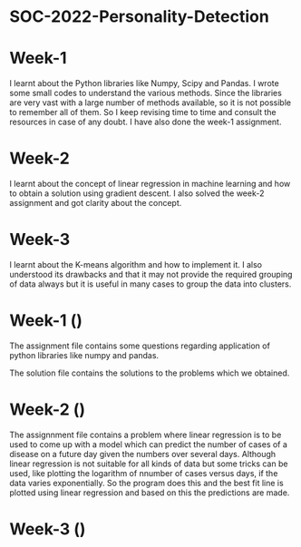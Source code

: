 # SOC-2022-Personality-Detection
# Week-1

I learnt about the Python libraries like Numpy, Scipy and Pandas. I wrote some small codes to understand the various methods. Since the libraries are very vast with a large number of methods available, so it is not possible to remember all of them. So I keep revising time to time and consult the resources in case of any doubt. I have also done the week-1 assignment.
# Week-2

I learnt about the concept of linear regression in machine learning and how to obtain a solution using gradient descent. I also solved the week-2 assignment and got clarity about the concept.

# Week-3
I learnt about the K-means algorithm and how to implement it. I also understood its drawbacks and that it may not provide the required grouping of data always but it is useful in many cases to group the data into clusters.

# Week-1 ()
The assignment file contains some questions regarding application of python libraries like numpy and pandas.

The solution file contains the solutions to the problems which we obtained.

# Week-2 ()
The assignnment file contains a problem where linear regression is to be used to come up with a model which can predict the number of cases of a disease on a future day given the numbers over several days. Although linear regression is not suitable for all kinds of data but some tricks can be used, like plotting the logarithm of nnumber of cases versus days, if the data varies exponentially. So the program does this and the best fit line is plotted using linear regression and based on this the predictions are made.

# Week-3 ()

